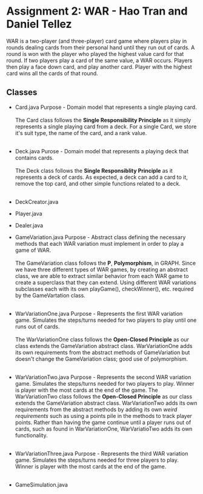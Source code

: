 # Assignment 2: WAR - Hao Tran and Daniel Tellez

WAR is a two-player (and three-player) card game where players play in rounds
dealing cards from their personal hand until they run out of cards.  A round is won
with the player who played the highest value card for that round.  If two players
play a card of the same value, a WAR occurs.  Players then play a face down card,
and play another card.  Player with the highest card wins all the cards of that round.

## Classes

* Card.java
      Purpose - Domain model that represents a single playing card.<br /><br />
      The Card class follows the **Single Responsibility Principle** as it simply represents a single playing card from a deck.  For a single Card, we store it's suit type, the         name of the card, and a rank value.<br /><br />
      
* Deck.java
      Purose - Domain model that represents a playing deck that contains cards. <br /><br />
      The Deck class follows the **Single Responsiblity Principle** as it represents a deck of cards.  As expected, a deck can add a card to it, remove the top card, and other           simple functions related to a deck. <br /><br />

* DeckCreator.java
* Player.java
* Dealer.java

* GameVariation.java
      Purpose - Abstract class defining the necessary methods that each WAR variation must implement in order to play a game of WAR.<br /><br />
      The GameVariation class follows the **P**, **Polymorphism**, in GRAPH.  Since we have three different types of WAR games, by creating an abstract class, we are able to             extract similar behavior from each WAR game to create a superclass that they can extend.  Using different WAR variations subclasses each with its own playGame(),                 checkWinner(), etc. required by the GameVartation class. <br /><br />

* WarVariationOne.java
      Purpose - Represents the first WAR variation game. Simulates the steps/turns needed for two players to play until one runs out of cards.<br /><br />
      The WarVariationOne class follows the **Open-Closed Principle** as our class extends the GameVariation abstract class.  WarVariationOne adds its own requirements from the       abstract methods of GameVariation but doesn't change the GameVariation class; good use of polymorphism.<br /><br />
      
* WarVariationTwo.java
      Purpose - Represents the second WAR variation game. Simulates the steps/turns needed for two players to play.  Winner is player with the most cards at the end of the game.
      The WarVariationTwo class follows the **Open-Closed Principle** as our class extends the GameVariation abstract class.  WarVariationTwo adds its own requirements from the       abstract methods by adding its own *weird requirements* such as using a points pile in the methods to track player points.  Rather than having the game continue until a         player runs out of cards, such as found in WarVariationOne, WarVariatioTwo adds its own functionality.<br /><br />
      
* WarVariationThree.java
      Purpose - Represents the third WAR variation game.  Simulates the steps/turns needed for three players to play.  Winner is player with the most cards at the end of the           game.  <br /><br />
* GameSimulation.java

